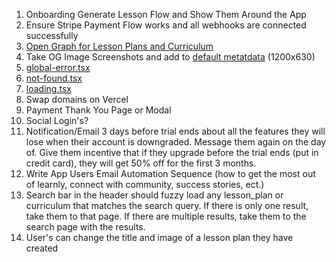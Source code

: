 1. Onboarding Generate Lesson Flow and Show Them Around the App
2. Ensure Stripe Payment Flow works and all webhooks are connected successfully
3. [Open Graph for Lesson Plans and Curriculum](https://nextjs.org/docs/app/api-reference/file-conventions/metadata/opengraph-image)
4. Take OG Image Screenshots and add to [default metatdata](src/lib/meta/defaultMetadata.ts) (1200x630)
5. [global-error.tsx](src/app/global-error.tsx)
6. [not-found.tsx](src/app/not-found.tsx)
7. [loading.tsx](src/app/loading.tsx)
8. Swap domains on Vercel
9. Payment Thank You Page or Modal
10. Social Login's?
11. Notification/Email 3 days before trial ends about all the features they will lose when their account is downgraded. Message them again on the day of. Give them incentive that if they upgrade before the trial ends (put in credit card), they will get 50% off for the first 3 months.
12. Write App Users Email Automation Sequence (how to get the most out of learnly, connect with community, success stories, ect.)
13. Search bar in the header should fuzzy load any lesson_plan or curriculum that matches the search query. If there is only one result, take them to that page. If there are multiple results, take them to the search page with the results.
14. User's can change the title and image of a lesson plan they have created
